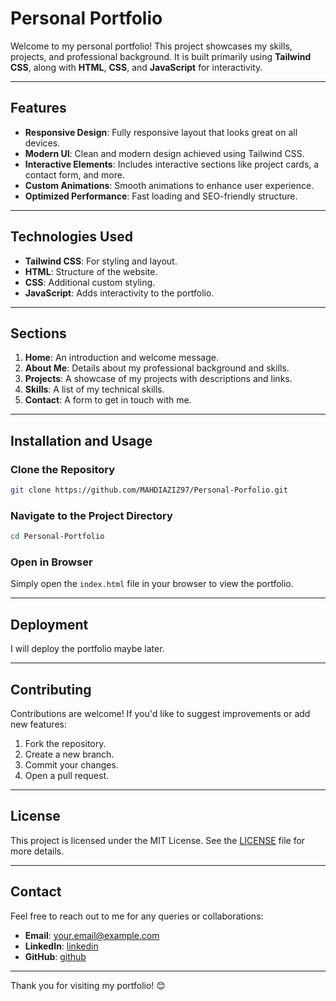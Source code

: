 # Personal Portfolio

Welcome to my personal portfolio! This project showcases my skills, projects, and professional background. It is built primarily using **Tailwind CSS**, along with **HTML**, **CSS**, and **JavaScript** for interactivity.

---

## Features

- **Responsive Design**: Fully responsive layout that looks great on all devices.
- **Modern UI**: Clean and modern design achieved using Tailwind CSS.
- **Interactive Elements**: Includes interactive sections like project cards, a contact form, and more.
- **Custom Animations**: Smooth animations to enhance user experience.
- **Optimized Performance**: Fast loading and SEO-friendly structure.

---

## Technologies Used

- **Tailwind CSS**: For styling and layout.
- **HTML**: Structure of the website.
- **CSS**: Additional custom styling.
- **JavaScript**: Adds interactivity to the portfolio.

---

## Sections

1. **Home**: An introduction and welcome message.
2. **About Me**: Details about my professional background and skills.
3. **Projects**: A showcase of my projects with descriptions and links.
4. **Skills**: A list of my technical skills.
5. **Contact**: A form to get in touch with me.

---

## Installation and Usage

### Clone the Repository
```bash
git clone https://github.com/MAHDIAZIZ97/Personal-Porfolio.git
```

### Navigate to the Project Directory
```bash
cd Personal-Portfolio
```

### Open in Browser
Simply open the `index.html` file in your browser to view the portfolio.

---

## Deployment

I will deploy the portfolio maybe later.

---



## Contributing

Contributions are welcome! If you'd like to suggest improvements or add new features:

1. Fork the repository.
2. Create a new branch.
3. Commit your changes.
4. Open a pull request.

---

## License

This project is licensed under the MIT License. See the [LICENSE](LICENSE) file for more details.

---

## Contact

Feel free to reach out to me for any queries or collaborations:

- **Email**: your.email@example.com
- **LinkedIn**: [linkedin](https://www.linkedin.com/in/mahdi-aziz-mollah-8515162ab/)
- **GitHub**: [github](https://github.com/MAHDIAZIZ97)

---

Thank you for visiting my portfolio! 😊
